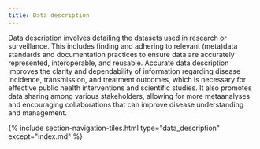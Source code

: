 ```yaml
---
title: Data description
---
```


Data description involves detailing the datasets used in research or surveillance. This includes finding and adhering to relevant (meta)data standards and documentation practices to ensure data are accurately represented, interoperable, and reusable. Accurate data description improves the clarity and dependability of information regarding disease incidence, transmission, and treatment outcomes, which is necessary for effective public health interventions and scientific studies. It also promotes data sharing among various stakeholders, allowing for more metaanalyses and encouraging collaborations that can improve disease understanding and management.


{% include section-navigation-tiles.html type="data_description" except="index.md" %}

